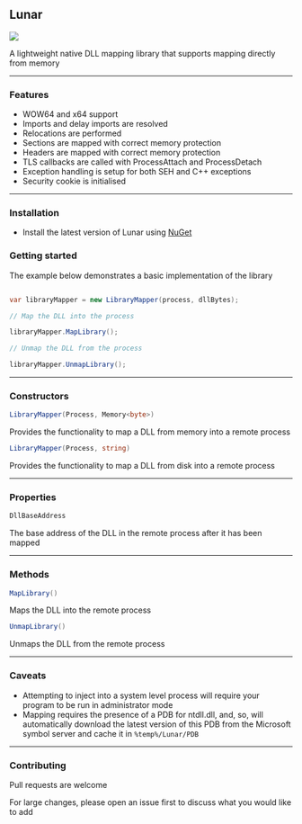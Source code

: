 ## Lunar

![](https://github.com/Dewera/Lunar/workflows/Continuous%20Integration/badge.svg)

A lightweight native DLL mapping library that supports mapping directly from memory

----

### Features

- WOW64 and x64 support
- Imports and delay imports are resolved
- Relocations are performed
- Sections are mapped with correct memory protection
- Headers are mapped with correct memory protection
- TLS callbacks are called with ProcessAttach and ProcessDetach
- Exception handling is setup for both SEH and C++ exceptions
- Security cookie is initialised

----

### Installation

- Install the latest version of Lunar using [NuGet](https://www.nuget.org/packages/Lunar)

### Getting started

The example below demonstrates a basic implementation of the library

```csharp

var libraryMapper = new LibraryMapper(process, dllBytes);

// Map the DLL into the process

libraryMapper.MapLibrary();

// Unmap the DLL from the process

libraryMapper.UnmapLibrary();

```

----

### Constructors

```csharp
LibraryMapper(Process, Memory<byte>)
```
Provides the functionality to map a DLL from memory into a remote process


```csharp
LibraryMapper(Process, string)
```

Provides the functionality to map a DLL from disk into a remote process

----

### Properties

```csharp
DllBaseAddress
```

The base address of the DLL in the remote process after it has been mapped

----

### Methods

```csharp
MapLibrary()
```

Maps the DLL into the remote process

```csharp
UnmapLibrary()
```

Unmaps the DLL from the remote process

----

### Caveats

- Attempting to inject into a system level process will require your program to be run in administrator mode
- Mapping requires the presence of a PDB for ntdll.dll, and, so, will automatically download the latest version of this PDB from the Microsoft symbol server and cache it in `%temp%/Lunar/PDB`

----

### Contributing

Pull requests are welcome

For large changes, please open an issue first to discuss what you would like to add
